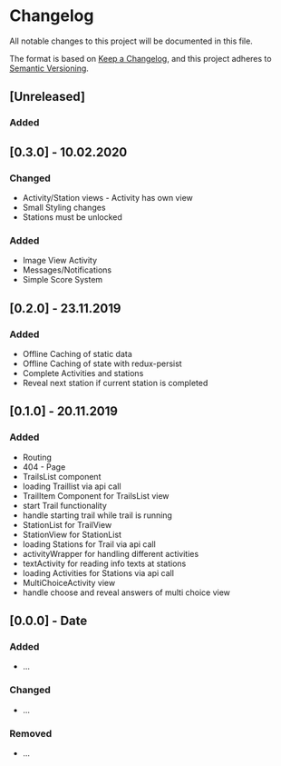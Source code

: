 # Changelog
All notable changes to this project will be documented in this file.

The format is based on [Keep a Changelog](https://keepachangelog.com/en/1.0.0/),
and this project adheres to [Semantic Versioning](https://semver.org/spec/v2.0.0.html).

## [Unreleased]
### Added

## [0.3.0] - 10.02.2020
### Changed
- Activity/Station views - Activity has own view
- Small Styling changes 
- Stations must be unlocked
### Added
- Image View Activity
- Messages/Notifications
- Simple Score System

## [0.2.0] - 23.11.2019
### Added
- Offline Caching of static data
- Offline Caching of state with redux-persist
- Complete Activities and stations
- Reveal next station if current station is completed

## [0.1.0] - 20.11.2019
### Added
- Routing
- 404 - Page
- TrailsList component
- loading Traillist via api call
- TrailItem Component for TrailsList view
- start Trail functionality
- handle starting trail while trail is running
- StationList for TrailView
- StationView for StationList
- loading Stations for Trail via api call
- activityWrapper for handling different activities
- textActivity for reading info texts at stations
- loading Activities for Stations via api call
- MultiChoiceActivity view
- handle choose and reveal answers of multi choice view
## [0.0.0] - Date
### Added
- ...
### Changed
- ...
### Removed
- ...
